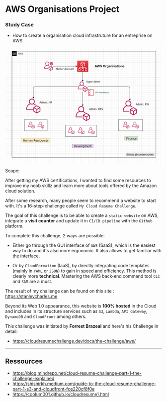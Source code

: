 # AWS Organisations Project

### Study Case
 - How to create a organisation cloud infrastruture for an entreprise on AWS

![This is an image](https://github.com/stanleycharles/AWS/blob/main/AWS%20Organisations%20Project/AWS%20Organisations%20Diagram.png)

Scope: 

After getting my AWS certifications, I wanted to find some resources to improve my noob skillz and learn more about tools offered by the Amazon cloud solution.

After some research, many people seem to recommend a website to start with. It's a 16-step-challenge called `My Cloud Resume Challenge`.

The goal of this challenge is to be able to create a `static website` on AWS, integrate a **visit counter** and update it in `CI/CD pipeline` with the `Github` platform.

To complete this challenge, 2 ways are possible:

 - Either go through the GUI interface of `AWS` (SaaS), which is the easiest way to do and it's also more ergonomic. It also allows to get familiar with the interface.

 - Or by `CloudFormation` (IaaS), by directly integrating code templates (mainly in `YAML` or `JSON`) to gain in speed and efficiency. This method is clearly more **technical**. Mastering the AWS back-end command tool `CLI` and `SAM` are a must. 

The result of my challenge can be found on this site : https://stanleycharles.me

Beyond its Web 1.0 appearance, this website is **100% hosted** in the Cloud and includes in its structure services such as `S3`, `Lambda`, `API Gateway`, `DynamoDB` and `CloudFront` among others.

This challenge was initiated by **Forrest Brazeal** and here's his Challenge in detail: 
  - https://cloudresumechallenge.dev/docs/the-challenge/aws/  

  ---
  
  ## Ressources
   - https://blog.mindrepo.net/cloud-resume-challenge-part-1-the-challenge-explained
   - https://shishirkh.medium.com/guide-to-the-cloud-resume-challenge-part-1-s3-and-cloudfront-fce220cf8f0e
   - https://coolum001.github.io/cloudresume1.html
